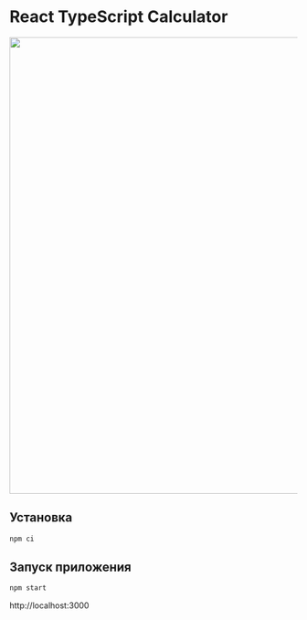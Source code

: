 # React TypeScript Calculator

<img src="https://user-images.githubusercontent.com/33453365/216071005-a4a274a3-37c6-4d44-9db5-7de6a5bfd3c6.png" width="580" height="800">

## Установка

```bash
npm ci
```

## Запуск приложения

```bash
npm start
```
http://localhost:3000
